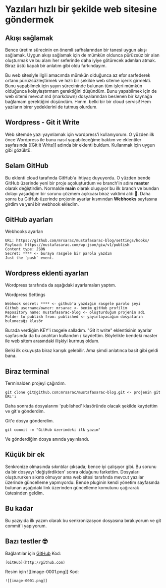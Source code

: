 # Yazıları hızlı bir şekilde web sitesine göndermek

## Akışı sağlamak

Bence üretim sürecinin en önemli safhalarından bir tanesi uygun akışı sağlamak. Uygun akışı sağlamak için de mümkün oldunca pürüzsüz bir alan oluşturmak ve bu alanı her seferinde daha iyiye götürecek adımları atmak. Biraz üstü kapalı bir anlatım gibi oldu farkındayım. 

Bu web sitesiyle ilgili amacımda mümkün olduğunca az efor sarfederek ortamı pürüzsüzleştirmek ve hızlı bir şekilde web siteme içerik girmekti. Bunu yapabilmek için yayın sürecininde bulunan tüm işleri mümkün olduğunca kolaylaştırmam gerektiğini düşündüm. Bunu yapabilmek için de web sitemi mevcut md (markdown) dosyalarından beslenen bir kaynağa bağlamam gerektiğini düşündüm. Hımm. belki bir bir cloud servisi! Hem yazıların birer yedeklerini de tutmuş olurdum. 

## Wordpress - Git it Write

Web sitemde yazı yayınlamak için wordpress'i kullanıyorum. O yüzden ilk önce Wordpress ile bunu nasıl yapabileceğime baktım ve eklentiler sayfasında  [[Git it Write]] adında bir eklenti buldum. Kullanmak için uygun gibi gözüktü.


## Selam GitHub
Bu eklenti cloud tarafında GitHub'a ihtiyaç duyuyordu. O yüzden bende GitHub üzerinde yeni bir proje açoluşturdum ve branch'in adını **master** olarak değiştirdim. Normalde **main** olarak oluşuyor bu ilk branch ve bundan dolayı yaşadığım bir sorunu çözmem açıkcası biraz vaktimi aldı 🤨. Daha sonra bu GitHub üzerinde projenin ayarlar kısmından **Webhooks** sayfasına girdim ve yeni bir webhook ekledim. 

## GitHub ayarları
Webhooks ayarları
```git
URL: https://github.com/mrsarac/mustafasarac-blog/settings/hooks/
Payload: https://mustafasarac.com/wp-json/giw/v1/publish
Content type: JSON
Secret: **** <- buraya rasgele bir parola yazdım
Just the `push` event.
```


## Wordpress eklenti ayarları
Wordpress tarafında da aşağıdaki ayarlamaları yaptım.

Wordpress Settings
```
Webhook secret: **** <- github'a yazdığım rasgele parolo şeyi
Github username/owner: mrsarac <- benim gitHub profilim
Repository name: mustafasarac-blog <- oluşturduğum projenin adı
Folder to publish from: published <- yayınlayacağım dosyaların bulunacağı klasör
```


Burada verdiğim KEY'i rasgele salladım. "Git it write" eklentisinin ayarlar sayfasında da bu anahtarı kullandım / kaydettim. Böylelikle bendeki master ile web sitem arasındaki ilişkiyi kurmuş oldum.

Belki ilk okuyuşta biraz karışık gelebilir. Ama şimdi anlatınca basit gibi geldi bana. 

## Biraz terminal

 Terminalden projeyi çağırdım.
```
git clone git@github.com:mrsarac/mustafasarac-blog.git <- projenin git URL'i
```


Daha sonrada dosyalarımı 'published' klasöründe olacak şekilde kaydettim ve git'e gönderdim.

 Git'e dosya gönderelim.
```
git commit -m "GitHub üzerindeki ilk yazım"
```


Ve gönderdiğim dosya anında yayınlandı.

## Küçük bir ek
Senkronize olmasında sıkıntılar çıksada; bence iyi çalışıyor gibi. Bu sorunu da bir dosyayı 'değiştirdikten' sonra olduğunu farkettim. Dosyaları oluştururken sıkıntı olmuyor ama web sitesi tarafında mevcut yazılar üzerinde güncelleme yapmıyordu. Bende pluginin kendi yönetim sayfasında bulunan aşağıdaki link üzerinden güncelleme komutunu çağırarak üstesinden geldim.

## Bu kadar
Bu yazıyıda ilk yazım olarak bu senkronizasyon dosyasına bırakıyorum ve git commit'i yapıyorum.


## Bazı testler 🤓
Bağlantılar için [GitHub](http://github.com)
Kod:
```
[GitHub](http://github.com)
```

Resim için 
![[image-0001.png]]
Kod:
```
![[image-0001.png]]
```

